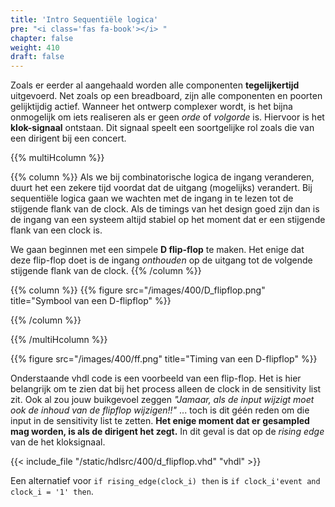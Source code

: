 ```yaml
---
title: 'Intro Sequentiële logica'
pre: "<i class='fas fa-book'></i> "
chapter: false
weight: 410
draft: false
---
```


Zoals er eerder al aangehaald worden alle componenten **tegelijkertijd** uitgevoerd. Net zoals op een breadboard, zijn alle componenten en poorten gelijktijdig actief. Wanneer het ontwerp complexer wordt, is het bijna onmogelijk om iets realiseren als er geen *orde* of *volgorde* is. Hiervoor is het **klok-signaal** ontstaan. Dit signaal speelt een soortgelijke rol zoals die van een dirigent bij een concert.

{{% multiHcolumn %}}

{{% column %}}
Als we bij combinatorische logica de ingang veranderen, duurt het een zekere tijd voordat dat de uitgang (mogelijks) verandert. Bij sequentiële logica gaan we wachten met de ingang in te lezen tot de stijgende flank van de clock. Als de timings van het design goed zijn dan is de ingang van een systeem altijd stabiel op het moment dat er een stijgende flank van een clock is.

We gaan beginnen met een simpele <strong>D flip-flop</strong> te maken. Het enige dat deze flip-flop doet is de ingang <i>onthouden</i> op de uitgang tot de volgende stijgende flank van de clock.
{{% /column %}}

{{% column %}}
  {{% figure src="/images/400/D_flipflop.png" title="Symbool van een D-flipflop"  %}}<br/>
  <!-- { signal: 
    [
      {name: "Clock",  wave: '0h.l.h.l.h.l.h.l.h' },
      {name: 'Input',  wave: '1.......0....1....' },
      {name: 'Output', wave: 'x1.......0.....1..' },
]} -->

{{% /column %}}

{{% /multiHcolumn %}}

{{% figure src="/images/400/ff.png" title="Timing van een  D-flipflop"  %}}
<!-- { signal: 
    [
      {name: "Clock",           wave: '0h.l.h.l.h.l.h.l.h.l.h.l.' },
      {name: 'Input',           wave: '1...0...1.......0.1......' },
      {name: 'Output', wave: 'x1...0...1.......0...1...' },    
    ]
} -->


Onderstaande vhdl code is een voorbeeld van een flip-flop. Het is hier belangrijk om te zien dat bij het process alleen de clock in de sensitivity list zit. Ook al zou jouw buikgevoel zeggen *"Jamaar, als de input wijzigt moet ook de inhoud van de flipflop wijzigen!!"* ... toch is dit géén reden om die input in de sensitivity list te zetten. **Het enige moment dat er gesampled mag worden, is als de dirigent het zegt.** In dit geval is dat op de *rising edge* van de het kloksignaal.

{{< include_file "/static/hdlsrc/400/d_flipflop.vhd" "vhdl" >}}

Een alternatief voor ```if rising_edge(clock_i) then``` is ```if clock_i'event and clock_i = '1' then```.